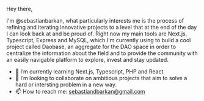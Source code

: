 Hey there,

I'm @sebastianbarkan, what particularly interests me is the process of refining and iterating innovative projects to a level that at the end of the day I can look back at and be proud of. Right now my main tools are Next.js, Typescript, Express and MySQL, which I'm currently using to build a cool project called Daobase, an aggregate for the DAO space in order to centralize the information about the field and to provide the community with an easily navigable platform to explore, invest and stay updated. 

- 🌱 I’m currently learning Next.js, Typescript, PHP and React
- 💞️ I’m looking to collaborate on ambitious projects that aim to solve a hard or intersting problem in a new way.
- 📫 How to reach me: sebastiandbarkan@gmail.com

<!---
sebastianbarkan/sebastianbarkan is a ✨ special ✨ repository because its `README.md` (this file) appears on your GitHub profile.
You can click the Preview link to take a look at your changes.
--->
